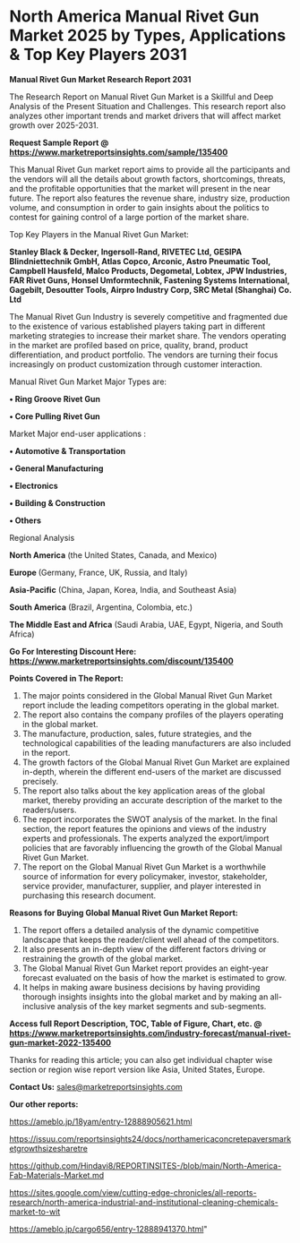 # North America Manual Rivet Gun Market 2025 by Types, Applications & Top Key Players 2031

<strong>Manual Rivet Gun Market Research Report 2031</strong>

The Research Report on Manual Rivet Gun Market is a Skillful and Deep Analysis of the Present Situation and Challenges. This research report also analyzes other important trends and market drivers that will affect market growth over 2025-2031.

<strong>Request Sample Report @ <a href=https://www.marketreportsinsights.com/sample/135400>https://www.marketreportsinsights.com/sample/135400</a></strong>

This Manual Rivet Gun market report aims to provide all the participants and the vendors will all the details about growth factors, shortcomings, threats, and the profitable opportunities that the market will present in the near future. The report also features the revenue share, industry size, production volume, and consumption in order to gain insights about the politics to contest for gaining control of a large portion of the market share.

Top Key Players in the Manual Rivet Gun Market:

<strong>Stanley Black & Decker, Ingersoll-Rand, RIVETEC Ltd, GESIPA Blindniettechnik GmbH, Atlas Copco, Arconic, Astro Pneumatic Tool, Campbell Hausfeld, Malco Products, Degometal, Lobtex, JPW Industries, FAR Rivet Guns, Honsel Umformtechnik, Fastening Systems International, Gagebilt, Desoutter Tools, Airpro Industry Corp, SRC Metal (Shanghai) Co. Ltd</strong>

The Manual Rivet Gun Industry is severely competitive and fragmented due to the existence of various established players taking part in different marketing strategies to increase their market share. The vendors operating in the market are profiled based on price, quality, brand, product differentiation, and product portfolio. The vendors are turning their focus increasingly on product customization through customer interaction.

Manual Rivet Gun Market Major Types are:

<strong>• Ring Groove Rivet Gun

• Core Pulling Rivet Gun</strong>

Market Major end-user applications :

<strong>• Automotive & Transportation

• General Manufacturing

• Electronics

• Building & Construction

• Others</strong>

Regional Analysis

</u><strong><b>North America</b></strong> (the United States, Canada, and Mexico)

<strong><b>Europe </b></strong>(Germany, France, UK, Russia, and Italy)

<strong><b>Asia-Pacific</b></strong> (China, Japan, Korea, India, and Southeast Asia)

<strong><b>South America</b></strong> (Brazil, Argentina, Colombia, etc.)

<strong><b>The Middle East and Africa</b></strong> (Saudi Arabia, UAE, Egypt, Nigeria, and South Africa)

<strong>Go For Interesting Discount Here: <a href=https://www.marketreportsinsights.com/discount/135400>https://www.marketreportsinsights.com/discount/135400</a></strong>

<strong>Points Covered in The Report:</strong>
<ol>
  <li>The major points considered in the Global Manual Rivet Gun Market report include the leading competitors operating in the global market.</li>
  <li>The report also contains the company profiles of the players operating in the global market.</li>
  <li>The manufacture, production, sales, future strategies, and the technological capabilities of the leading manufacturers are also included in the report.</li>
  <li>The growth factors of the Global Manual Rivet Gun Market are explained in-depth, wherein the different end-users of the market are discussed precisely.</li>
  <li>The report also talks about the key application areas of the global market, thereby providing an accurate description of the market to the readers/users.</li>
  <li>The report incorporates the SWOT analysis of the market. In the final section, the report features the opinions and views of the industry experts and professionals. The experts analyzed the export/import policies that are favorably influencing the growth of the Global Manual Rivet Gun Market.</li>
  <li>The report on the Global Manual Rivet Gun Market is a worthwhile source of information for every policymaker, investor, stakeholder, service provider, manufacturer, supplier, and player interested in purchasing this research document.</li>
</ol>
<strong>Reasons for Buying Global Manual Rivet Gun Market Report:</strong>

<ol>
  <li>The report offers a detailed analysis of the dynamic competitive landscape that keeps the reader/client well ahead of the competitors.</li>
  <li>It also presents an in-depth view of the different factors driving or restraining the growth of the global market.</li>
  <li>The Global Manual Rivet Gun Market report provides an eight-year forecast evaluated on the basis of how the market is estimated to grow.</li>
  <li>It helps in making aware business decisions by having providing thorough insights insights into the global market and by making an all-inclusive analysis of the key market segments and sub-segments.</li>
</ol>
<strong>Access full Report Description, TOC, Table of Figure, Chart, etc. @ <a href=https://www.marketreportsinsights.com/industry-forecast/manual-rivet-gun-market-2022-135400>https://www.marketreportsinsights.com/industry-forecast/manual-rivet-gun-market-2022-135400</a></strong>


Thanks for reading this article; you can also get individual chapter wise section or region wise report version like Asia, United States, Europe.

<strong>Contact Us:</strong>
sales@marketreportsinsights.com

<strong>Our other reports:</strong>

<a href=https://ameblo.jp/18yam/entry-12888905621.html>https://ameblo.jp/18yam/entry-12888905621.html</a>

<a href=https://issuu.com/reportsinsights24/docs/northamericaconcretepaversmarketgrowthsizesharetre>https://issuu.com/reportsinsights24/docs/northamericaconcretepaversmarketgrowthsizesharetre</a>

<a href=https://github.com/Hindavi8/REPORTINSITES-/blob/main/North-America-Fab-Materials-Market.md>https://github.com/Hindavi8/REPORTINSITES-/blob/main/North-America-Fab-Materials-Market.md</a>

<a href=https://sites.google.com/view/cutting-edge-chronicles/all-reports-research/north-america-industrial-and-institutional-cleaning-chemicals-market-to-wit>https://sites.google.com/view/cutting-edge-chronicles/all-reports-research/north-america-industrial-and-institutional-cleaning-chemicals-market-to-wit</a>

<a href=https://ameblo.jp/cargo656/entry-12888941370.html>https://ameblo.jp/cargo656/entry-12888941370.html</a>"
